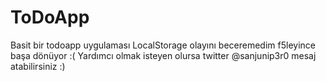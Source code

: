 # ToDoApp
Basit bir todoapp uygulaması
LocalStorage olayını beceremedim f5leyince başa dönüyor :(
Yardımcı olmak isteyen olursa twitter @sanjunip3r0 mesaj atabilirsiniz :)
